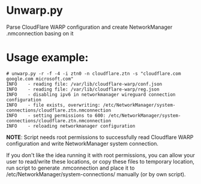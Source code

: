 # Unwarp.py
Parse CloudFlare WARP configuration and create NetworkManager .nmconnection basing on it

# Usage example:
```
# unwarp.py -r -f -4 -i ztn0 -n cloudflare.ztn -s "cloudflare.com google.com microsoft.com"
INFO    - reading file: /var/lib/cloudflare-warp/conf.json
INFO    - reading file: /var/lib/cloudflare-warp/reg.json
INFO    - disabling ipv6 in networkmanager wireguard connection configuration
INFO    - file exists, overwriting: /etc/NetworkManager/system-connections/cloudflare.ztn.nmconnection
INFO    - setting permissions to 600: /etc/NetworkManager/system-connections/cloudflare.ztn.nmconnection
INFO    - reloading networkmanager configuration
```

**NOTE**: Script needs root permissions to successfully read Cloudflare WARP configuration and write NetworkManager system connection.

If you don't like the idea running it with root permissions, you can allow your user to read/write these locations, or copy these files to temporary location, run script to generate .nmconnection and place it to /etc/NetworkManager/system-connections/ manually (or by own script).
